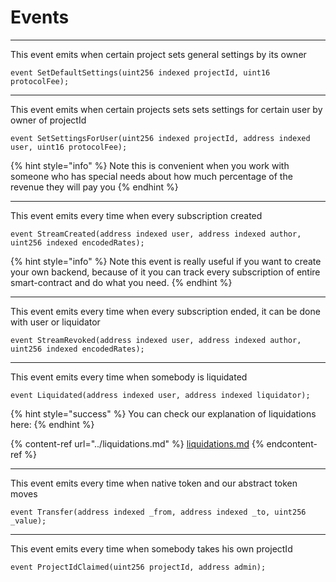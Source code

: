 # Events

***

This event emits when certain project sets general settings by its owner

```solidity
event SetDefaultSettings(uint256 indexed projectId, uint16 protocolFee);
```

***

This event emits when certain projects sets sets settings for certain user by owner of projectId

```solidity
event SetSettingsForUser(uint256 indexed projectId, address indexed user, uint16 protocolFee);
```

{% hint style="info" %}
Note this is convenient when you work with someone who has special needs about how much percentage of the revenue they will pay you
{% endhint %}

***

This event emits every time when every subscription created

```solidity
event StreamCreated(address indexed user, address indexed author, uint256 indexed encodedRates);
```

{% hint style="info" %}
Note this event is really useful if you want to create your own backend, because of it you can track every subscription of entire smart-contract and do what you need.
{% endhint %}

***

This event emits every time when every subscription ended, it can be done with user or liquidator

```solidity
event StreamRevoked(address indexed user, address indexed author, uint256 indexed encodedRates);
```

***

This event emits every time when somebody is liquidated

```solidity
event Liquidated(address indexed user, address indexed liquidator);
```

{% hint style="success" %}
You can check our explanation of liquidations here:
{% endhint %}

{% content-ref url="../liquidations.md" %}
[liquidations.md](../liquidations.md)
{% endcontent-ref %}

***

This event emits every time when native token and our abstract token moves

```solidity
event Transfer(address indexed _from, address indexed _to, uint256 _value);
```

***

This event emits every time when somebody takes his own projectId

```solidity
event ProjectIdClaimed(uint256 projectId, address admin);
```
